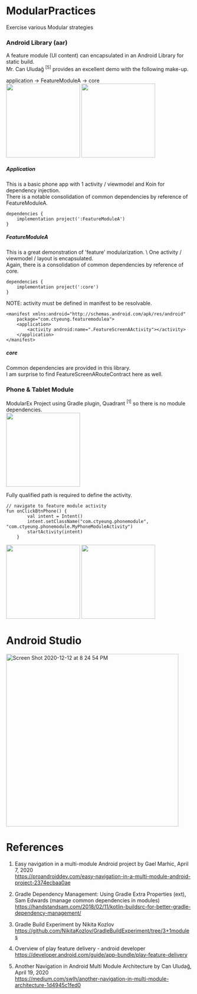 # ModularPractices
Exercise various Modular strategies

### Android Library (aar)

A feature module (UI content) can encapsulated in an Android Library for static build. \
Mr. Can Uludağ <sup>[5]</sup> provides an excellent demo with the following make-up.

application -> FeatureModuleA -> core \
<img width="200" src="https://user-images.githubusercontent.com/1282659/102717623-1f7b1b80-42a9-11eb-8caf-9f26437e0a16.png"> <img width="200" src="https://user-images.githubusercontent.com/1282659/102717624-2013b200-42a9-11eb-974e-5d33021bc73c.png">

##### Application 
This is a basic phone app with 1 activity / viewmodel and Koin for dependency injection. \
There is a notable consolidation of common dependencies by reference of FeatureModuleA.

````
dependencies {
    implementation project(':FeatureModuleA')
}
````

##### FeatureModuleA
This is a great demonstration of 'feature' modularization. \ 
One activity / viewmodel / layout is encapsulated. \
Again, there is a consolidation of common dependencies by reference of core. 

````
dependencies {
    implementation project(':core')
}
````

NOTE: activity must be defined in manifest to be resolvable.

````
<manifest xmlns:android="http://schemas.android.com/apk/res/android"
    package="com.ctyeung.featuremodulea">
    <application>
        <activity android:name=".FeatureScreenAActivity"></activity>
    </application>
</manifest>
````

##### core
Common dependencies are provided in this library. \
I am surprise to find FeatureScreenARouteContract here as well.


### Phone & Tablet Module

ModularEx Project using Gradle plugin, Quadrant <sup>[1]</sup> so there is no module dependencies. \
<img width="200" src="https://user-images.githubusercontent.com/1282659/102001388-76845d80-3cb7-11eb-8406-6646d3b0325a.png">
 
Fully qualified path is required to define the activity.

```
// navigate to feature module activity
fun onClickBtnPhone() {
        val intent = Intent()
        intent.setClassName("com.ctyeung.phonemodule", "com.ctyeung.phonemodule.MyPhoneModuleActivity")
        startActivity(intent)
    }
```
<img width="200" src="https://user-images.githubusercontent.com/1282659/102001391-78e6b780-3cb7-11eb-8847-2b5068bfe811.png"> <img width="200" src="https://user-images.githubusercontent.com/1282659/102001393-7a17e480-3cb7-11eb-9403-311ff3c357ac.png">

# Android Studio

<img width="467" alt="Screen Shot 2020-12-12 at 8 24 54 PM" src="https://user-images.githubusercontent.com/1282659/102001490-7042b100-3cb8-11eb-8512-b2536c637f15.png">


# References

1. Easy navigation in a multi-module Android project by Gael Marhic, April 7, 2020 \
https://proandroiddev.com/easy-navigation-in-a-multi-module-android-project-2374ecbaa0ae

2. Gradle Dependency Management: Using Gradle Extra Properties (ext), Sam Edwards (manage common dependencies in modules) \
https://handstandsam.com/2018/02/11/kotlin-buildsrc-for-better-gradle-dependency-management/

3. Gradle Build Experiment by Nikita Kozlov \
https://github.com/NikitaKozlov/GradleBuildExperiment/tree/3+1modules

4. Overview of play feature delivery - android developer \
https://developer.android.com/guide/app-bundle/play-feature-delivery

5. Another Navigation in Android Multi Module Architecture by Can Uludağ, April 19, 2020 \
https://medium.com/swlh/another-navigation-in-multi-module-architecture-1d4945c1fed0

